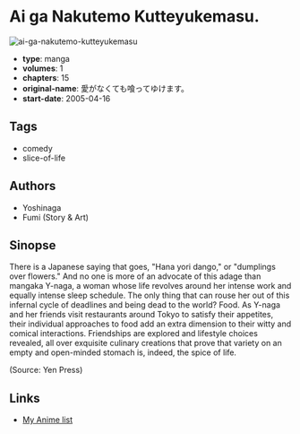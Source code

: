 # Ai ga Nakutemo Kutteyukemasu.

![ai-ga-nakutemo-kutteyukemasu](https://cdn.myanimelist.net/images/manga/1/20929.jpg)

-   **type**: manga
-   **volumes**: 1
-   **chapters**: 15
-   **original-name**: 愛がなくても喰ってゆけます。
-   **start-date**: 2005-04-16

## Tags

-   comedy
-   slice-of-life

## Authors

-   Yoshinaga
-   Fumi (Story & Art)

## Sinopse

There is a Japanese saying that goes, "Hana yori dango," or "dumplings over flowers." And no one is more of an advocate of this adage than mangaka Y-naga, a woman whose life revolves around her intense work and equally intense sleep schedule. The only thing that can rouse her out of this infernal cycle of deadlines and being dead to the world? Food. As Y-naga and her friends visit restaurants around Tokyo to satisfy their appetites, their individual approaches to food add an extra dimension to their witty and comical interactions. Friendships are explored and lifestyle choices revealed, all over exquisite culinary creations that prove that variety on an empty and open-minded stomach is, indeed, the spice of life.

(Source: Yen Press)

## Links

-   [My Anime list](https://myanimelist.net/manga/13628/Ai_ga_Nakutemo_Kutteyukemasu)
